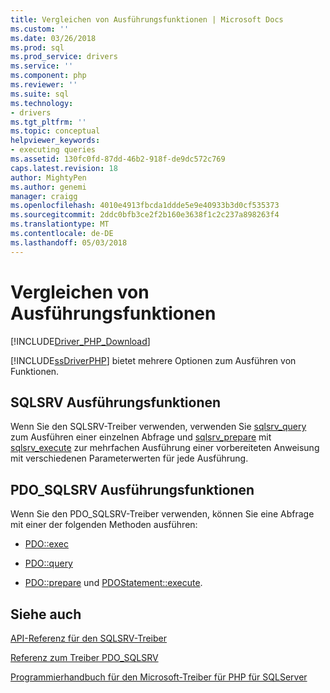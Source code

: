 ```yaml
---
title: Vergleichen von Ausführungsfunktionen | Microsoft Docs
ms.custom: ''
ms.date: 03/26/2018
ms.prod: sql
ms.prod_service: drivers
ms.service: ''
ms.component: php
ms.reviewer: ''
ms.suite: sql
ms.technology:
- drivers
ms.tgt_pltfrm: ''
ms.topic: conceptual
helpviewer_keywords:
- executing queries
ms.assetid: 130fc0fd-87dd-46b2-918f-de9dc572c769
caps.latest.revision: 18
author: MightyPen
ms.author: genemi
manager: craigg
ms.openlocfilehash: 4010e4913fbcda1ddde5e9e40933b3d0cf535373
ms.sourcegitcommit: 2ddc0bfb3ce2f2b160e3638f1c2c237a898263f4
ms.translationtype: MT
ms.contentlocale: de-DE
ms.lasthandoff: 05/03/2018
---
```

# <a name="comparing-execution-functions"></a>Vergleichen von Ausführungsfunktionen
[!INCLUDE[Driver_PHP_Download](../../includes/driver_php_download.md)]

[!INCLUDE[ssDriverPHP](../../includes/ssdriverphp_md.md)] bietet mehrere Optionen zum Ausführen von Funktionen.  

## <a name="sqlsrv-execution-functions"></a>SQLSRV Ausführungsfunktionen  
Wenn Sie den SQLSRV-Treiber verwenden, verwenden Sie [sqlsrv_query](../../connect/php/sqlsrv-query.md) zum Ausführen einer einzelnen Abfrage und [sqlsrv_prepare](../../connect/php/sqlsrv-prepare.md) mit [sqlsrv_execute](../../connect/php/sqlsrv-execute.md) zur mehrfachen Ausführung einer vorbereiteten Anweisung mit verschiedenen Parameterwerten für jede Ausführung.  

## <a name="pdosqlsrv-execution-functions"></a>PDO_SQLSRV Ausführungsfunktionen 
Wenn Sie den PDO_SQLSRV-Treiber verwenden, können Sie eine Abfrage mit einer der folgenden Methoden ausführen:  
  
-   [PDO::exec](../../connect/php/pdo-exec.md)  
  
-   [PDO::query](../../connect/php/pdo-query.md)  
  
-   [PDO::prepare](../../connect/php/pdo-prepare.md) und [PDOStatement::execute](../../connect/php/pdostatement-execute.md).  
  
## <a name="see-also"></a>Siehe auch  
[API-Referenz für den SQLSRV-Treiber](../../connect/php/sqlsrv-driver-api-reference.md)

[Referenz zum Treiber PDO_SQLSRV](../../connect/php/pdo-sqlsrv-driver-reference.md)

[Programmierhandbuch für den Microsoft-Treiber für PHP für SQLServer](../../connect/php/programming-guide-for-php-sql-driver.md)
  
